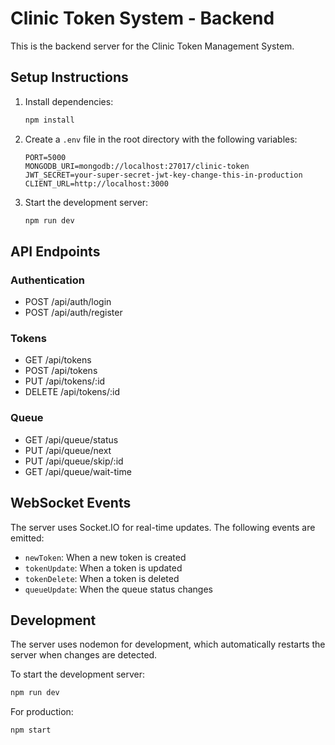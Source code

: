 # Clinic Token System - Backend

This is the backend server for the Clinic Token Management System.

## Setup Instructions

1. Install dependencies:
   ```bash
   npm install
   ```

2. Create a `.env` file in the root directory with the following variables:
   ```
   PORT=5000
   MONGODB_URI=mongodb://localhost:27017/clinic-token
   JWT_SECRET=your-super-secret-jwt-key-change-this-in-production
   CLIENT_URL=http://localhost:3000
   ```

3. Start the development server:
   ```bash
   npm run dev
   ```

## API Endpoints

### Authentication
- POST /api/auth/login
- POST /api/auth/register

### Tokens
- GET /api/tokens
- POST /api/tokens
- PUT /api/tokens/:id
- DELETE /api/tokens/:id

### Queue
- GET /api/queue/status
- PUT /api/queue/next
- PUT /api/queue/skip/:id
- GET /api/queue/wait-time

## WebSocket Events

The server uses Socket.IO for real-time updates. The following events are emitted:

- `newToken`: When a new token is created
- `tokenUpdate`: When a token is updated
- `tokenDelete`: When a token is deleted
- `queueUpdate`: When the queue status changes

## Development

The server uses nodemon for development, which automatically restarts the server when changes are detected.

To start the development server:
```bash
npm run dev
```

For production:
```bash
npm start
``` 